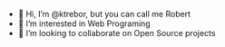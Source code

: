 - 👋 Hi, I’m @ktrebor, but you can call me Robert
- 👀 I’m interested in Web Programing 
- 💞️ I’m looking to collaborate on Open Source projects

<!---
ktrebor/ktrebor is a ✨ special ✨ repository because its `README.md` (this file) appears on your GitHub profile.
You can click the Preview link to take a look at your changes.
--->
